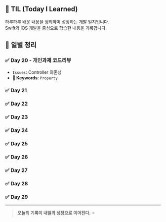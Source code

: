 ## 📘 TIL (Today I Learned)

하루하루 배운 내용을 정리하며 성장하는 개발 일지입니다.  
Swift와 iOS 개발을 중심으로 학습한 내용을 기록합니다.

## 📅 일별 정리
### ✅ Day 20 - 개인과제 코드리뷰
- `Issues`: Controller 의존성
- **🔑 Keywords**: `Property`

### ✅ Day 21 

### ✅ Day 22 

### ✅ Day 23 

### ✅ Day 24 

### ✅ Day 25

### ✅ Day 26 

### ✅ Day 27 

### ✅ Day 28

### ✅ Day 29 


---
> **오늘의 기록이 내일의 성장으로 이어진다.** ⭐️
